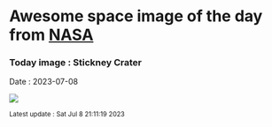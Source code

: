 
# Awesome space image of the day from [NASA](https://api.nasa.gov/)

### Today image : Stickney Crater
Date : 2023-07-08

![](https://apod.nasa.gov/apod/image/2307/PSP_007769_9010_IRB_Stickney1024.jpg)

<small>Latest update : Sat Jul  8 21:11:19 2023</small>
        